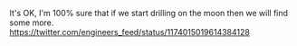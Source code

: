 It's OK, I'm 100% sure that if we start drilling on the moon then we will find some more. https://twitter.com/engineers_feed/status/1174015019614384128